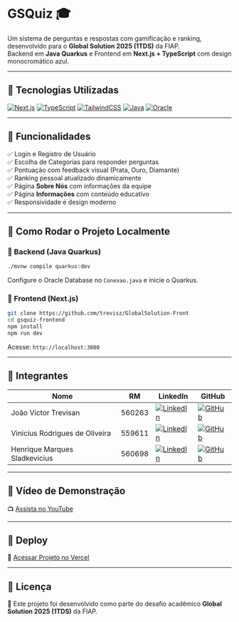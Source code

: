 
# GSQuiz 🎓

Um sistema de perguntas e respostas com gamificação e ranking, desenvolvido para o **Global Solution 2025 (1TDS)** da FIAP.  
Backend em **Java Quarkus** e Frontend em **Next.js + TypeScript** com design monocromático azul.

---

## 📌 Tecnologias Utilizadas

[![Next.js](https://img.shields.io/badge/Next.js-14-blue)](https://nextjs.org/)
[![TypeScript](https://img.shields.io/badge/TypeScript-5.0-blue)](https://www.typescriptlang.org/)
[![TailwindCSS](https://img.shields.io/badge/TailwindCSS-3.0-blue)](https://tailwindcss.com/)
[![Java](https://img.shields.io/badge/Java-Quarkus-blue)](https://quarkus.io/)
[![Oracle](https://img.shields.io/badge/Oracle-Database-blue)](https://www.oracle.com/database/)

---

## 📌 Funcionalidades

✅ Login e Registro de Usuário  
✅ Escolha de Categorias para responder perguntas  
✅ Pontuação com feedback visual (Prata, Ouro, Diamante)  
✅ Ranking pessoal atualizado dinamicamente  
✅ Página **Sobre Nós** com informações da equipe  
✅ Página **Informações** com conteúdo educativo  
✅ Responsividade e design moderno  

---

## 📌 Como Rodar o Projeto Localmente

### 🔹 Backend (Java Quarkus)

```bash
./mvnw compile quarkus:dev
```

Configure o Oracle Database no `Conexao.java` e inicie o Quarkus.  

### 🔹 Frontend (Next.js)

```bash
git clone https://github.com/trevisz/GlobalSolution-Front
cd gsquiz-frontend
npm install
npm run dev
```

Acesse: `http://localhost:3000`  

---

## 📌 Integrantes

| Nome                  | RM      | LinkedIn                                                                 | GitHub                                   |
|-----------------------|---------|--------------------------------------------------------------------------|------------------------------------------|
| João Victor Trevisan  | 560263  | [![LinkedIn](https://img.shields.io/badge/-LinkedIn-blue?logo=linkedin)](https://www.linkedin.com/in/trevisaan7/) | [![GitHub](https://img.shields.io/badge/-GitHub-black?logo=github)](https://github.com/trevisz) |
| Vinicius Rodrigues de Oliveira  | 559611  | [![LinkedIn](https://img.shields.io/badge/-LinkedIn-blue?logo=linkedin)](http://www.linkedin.com/in/vinicius-rodrigues-tecnologia) | [![GitHub](https://img.shields.io/badge/-GitHub-black?logo=github)]([https://github.com/](https://github.com/ViniciusO-I)) |
| Henrique Marques Sladkevicius  | 560698  | [![LinkedIn](https://img.shields.io/badge/-LinkedIn-blue?logo=linkedin)](https://www.linkedin.com/in/henrique-sladkevicius/) | [![GitHub](https://img.shields.io/badge/-GitHub-black?logo=github)](https://github.com/Henrique-error404) |

---

## 📌 Vídeo de Demonstração

📺 [Assista no YouTube](https://youtu.be/oxgBJ7gM_jo)

---

## 📌 Deploy

🔗 [Acessar Projeto no Vercel](https://gsquiz.vercel.app) 

---

## 📌 Licença

📝 Este projeto foi desenvolvido como parte do desafio acadêmico **Global Solution 2025 (1TDS)** da FIAP.  

